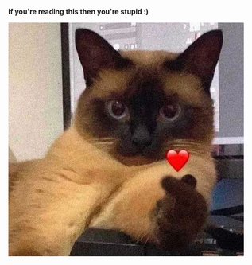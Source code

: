 **if you're reading this then you're stupid :)**

![cat heart full](https://github.com/ggesm/hehe/blob/ef1db1d707a6d331796263eac43893fc854eca65/7164681b4c7ab1860859ffc9e00d1739.jpg)
